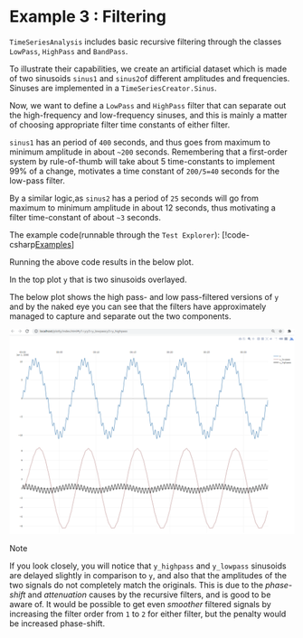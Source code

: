 # Example 3 : Filtering

``TimeSeriesAnalysis`` includes basic recursive filtering through the classes ``LowPass``, ``HighPass`` and ``BandPass``.

To illustrate their capabilities, we create an artificial dataset which is made of two sinusoids ``sinus1`` and ``sinus2``of different amplitudes and 
frequencies. Sinuses are implemented in a ``TimeSeriesCreator.Sinus``.

Now, we want to define a ``LowPass`` and ``HighPass`` filter that can separate out the high-frequency and low-frequency sinuses, and this 
is mainly a matter of choosing appropriate filter time constants of either filter. 

``sinus1`` has an period of ``400`` seconds, and thus goes from maximum to minimum amplitude in about ``~200`` seconds. 
Remembering that a first-order system by rule-of-thumb will take about 5 time-constants to implement 99% of a change,
motivates a time constant of ``200/5=40`` seconds for the low-pass filter. 

By a similar logic,as ``sinus2`` has a period of ``25`` seconds will go from maximum to minimum amplitude in about 12 seconds, 
thus motivating a filter time-constant of about ``~3`` seconds.

The example code(runnable through the ``Test Explorer``):
[!code-csharp[Examples](../Examples/Examples.cs?name=ex_3)]

Running the above code results in the below plot. 

In the top plot ``y`` that is two sinusoids overlayed. 

The below plot shows the high pass- and low pass-filtered versions of ``y`` and by the naked eye you can see that
the filters have approximately managed to capture and separate out  the two components. 

![Example 3](images/ex3_filters.png)


> [!Note]
> If you look closely, you will notice that ``y_highpass`` and ``y_lowpass`` sinusoids are delayed slightly in comparison to ``y``, and also that the amplitudes of the two signals do not completely match the originals. This is due to the *phase-shift* and *attenuation* causes by the recursive filters, and is good to be aware of. It would be possible to get even *smoother* filtered signals by increasing the filter order from ``1`` to ``2`` for either filter, but the penalty would be increased phase-shift.
   
